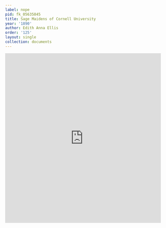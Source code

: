 ```yaml
---
label: nope
pid: fk_05635845
title: Sage Maidens of Cornell University
year: '1890'
author: Edith Anna Ellis
order: '125'
layout: single
collection: documents
---
```

<iframe src="https://northwestern.app.box.com/embed/s/bx1ez3bbid1debfqaniq1iit7tf615ip?sortColumn=date&view=list" width="100%" height="550" frameborder="0" allowfullscreen webkitallowfullscreen msallowfullscreen></iframe>

